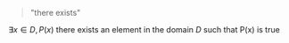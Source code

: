 >"there exists"

$\exists x \in D, P(x)$ 
	there exists an element in the domain $D$ such that P(x) is true